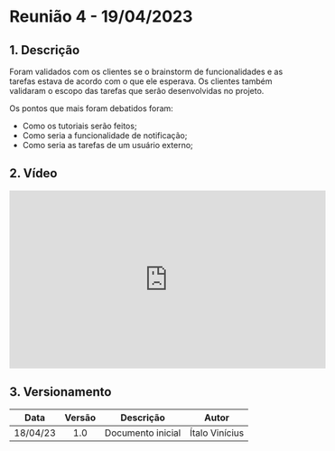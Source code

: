 # Reunião 4 - 19/04/2023

## 1. Descrição

Foram validados com os clientes se o brainstorm de funcionalidades e as tarefas estava de acordo com o que ele esperava. Os clientes também validaram o escopo das tarefas que serão desenvolvidas no projeto.

Os pontos que mais foram debatidos foram:

- Como os tutoriais serão feitos;
- Como seria a funcionalidade de notificação;
- Como seria as tarefas de um usuário externo;

## 2. Vídeo

<center>

<iframe width="560" height="315" src="https://www.youtube.com/embed/3liPA9EZB9k" title="YouTube video player" frameborder="0" allow="accelerometer; autoplay; clipboard-write; encrypted-media; gyroscope; picture-in-picture; web-share" allowfullscreen></iframe>

</center>

## 3. Versionamento

<center>

|    Data    | Versão |            Descrição             |      Autor      |
| :--------: | :----: | :------------------------------: | :-------------: |
|      18/04/23      |  1.0   |               Documento inicial                   |       Ítalo Vinícius          |

</center>